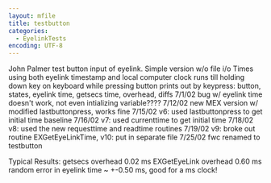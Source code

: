 ```yaml
---
layout: mfile
title: testbutton
categories:
  - EyelinkTests
encoding: UTF-8
---
```


John Palmer
test button input of eyelink.  Simple version w/o file i/o
Times using both eyelink timestamp and local computer clock
runs till holding down key on keyboard while pressing button
prints out by keypress:  button, states, eyelink time, getsecs time, overhead, diffs
7/1/02  bug w/ eyelink time doesn't work, not even intializing variable????
7/12/02 new MEX version w/ modified lastbuttonpress, works fine
7/15/02 v6:  used lastbuttonpress to get initial time baseline
7/16/02 v7:  used currenttime to get initial time
7/18/02 v8:  used the new requesttime and readtime routines
7/19/02 v9:  broke out routine EXGetEyeLinkTime, v10:  put in separate file
7/25/02 fwc renamed to testbutton

Typical Results:
getsecs overhead 0.02 ms
EXGetEyeLink overhead 0.60 ms
random error in eyelink time ~ +-0.50 ms, good for a ms clock!